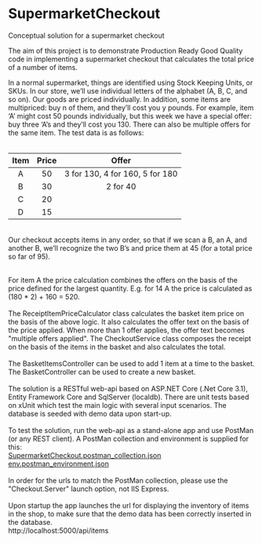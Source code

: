 # SupermarketCheckout
Conceptual solution for a supermarket checkout

The aim of this project is to demonstrate Production Ready Good Quality code in implementing a supermarket checkout that calculates 
the total price of a number of items. 

In a normal supermarket, things are identified using Stock Keeping Units, or SKUs. In our store, we’ll use individual letters of the 
alphabet (A, B, C, and so on). Our goods are priced individually. In addition, some items are multipriced: buy n of them, and they’ll 
cost you y pounds. For example, item ‘A’ might cost 50 pounds individually, but this week we have a special offer: buy three ‘A’s and 
they’ll cost you 130. There can also be multiple offers for the same item. The test data is as follows:
<br/><br/>

| Item | Price | Offer                            | 
| :---:| :----:| :------------------------------: |
| A    | 50    | 3 for 130, 4 for 160, 5 for 180  |
| B    | 30    | 2 for 40                         |
| C    | 20    |                                  |
| D    | 15    |                                  |
<br/>
Our checkout accepts items in any order, so that if we scan a B, an A, and another B, we’ll recognize the two B’s and price them at 45 
(for a total price so far of 95).
<br/><br/>

For item A the price calculation combines the offers on the basis of the price defined for the largest quantity.
E.g. for 14 A the price is calculated as (180 * 2) + 160 = 520.
<br/><br/>
The ReceiptItemPriceCalculator class calculates the basket item price on the basis of the above logic. It also calculates the offer text on the basis of the price applied.
When more than 1 offer applies, the offer text becomes "multiple offers applied".
The CheckoutService class composes the receipt on the basis of the items in the basket and also calculates the total.
<br/><br/>
The BasketItemsController can be used to add 1 item at a time to the basket.
The BasketController can be used to create a new basket.
<br/><br/>
The solution is a RESTful web-api based on ASP.NET Core (.Net Core 3.1), Entity Framework Core and SqlServer (localdb).
There are unit tests based on xUnit which test the main logic with several input scenarios.
The database is seeded with demo data upon start-up.
<br/><br/>
To test the solution, run the web-api as a stand-alone app and use PostMan (or any REST client). A PostMan collection and environment is supplied for this:<br/>
[SupermarketCheckout.postman_collection.json](SupermarketCheckout.postman_collection.json)<br/>
[env.postman_environment.json](env.postman_environment.json)
<br/><br/>
In order for the urls to match the PostMan collection, please use the "Checkout.Server" launch option, not IIS Express.
<br/><br/>
Upon startup the app launches the url for displaying the inventory of items in the shop, to make sure that the demo data has been correctly inserted in the database.<br/>
http://localhost:5000/api/items



